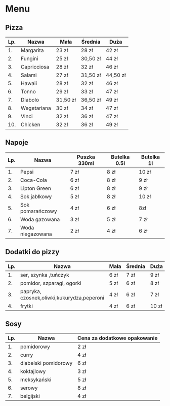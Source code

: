 # Menu


## Pizza
| Lp. | Nazwa | Mała | Średnia | Duża |
|-----|-------|------|---------|------|
| 1. | Margarita | 23 zł | 28 zł | 42 zł|
| 2. | Fungini | 25 zł | 30,50 zł | 44 zł|
| 3. | Capricciosa | 28 zł | 32 zł | 46 zł|
| 4. | Salami | 27 zł | 31,50 zł | 44,50 zł|
| 5. | Hawaii | 28 zł | 32 zł | 46 zł|
| 6. | Tonno | 29 zł | 33 zł | 47 zł|
| 7. | Diabolo | 31,50 zł | 36,50 zł | 49 zł|
| 8. | Wegetariana | 30 zł | 34 zł | 47 zł|
| 9. | Vinci | 32 zł | 36 zł | 47 zł|
| 10. | Chicken | 32 zł | 36 zł | 49 zł|

## Napoje

| Lp. | Nazwa | Puszka 330ml | Butelka 0.5l | Butelka 1l |
|-----|-------|--------------|--------------|------------|
| 1. | Pepsi | 7 zł | 8 zł | 10 zł|
| 2. | Coca-Cola | 6 zł | 8 zł | 9 zł|
| 3. | Lipton Green | 6 zł | 8 zł | 9 zł|
| 4. | Sok jabłkowy | 5 zł | 8 zł | 10 zł|
| 5. | Sok pomarańczowy | 4 zł | 6 zł | 8zł|
| 6. | Woda gazowana | 3 zł | 5 zł | 7 zł|
| 7. | Woda niegazowana | 2 zł | 4 zł | 6 zł|

## Dodatki do pizzy

| Lp. | Nazwa | Mała | Średnia | Duża |
|-----|-------|------|---------|------|
| 1. | ser, szynka ,tuńczyk | 6 zł | 7 zł | 9 zł|
| 2. | pomidor, szparagi, ogorki  | 5 zł | 6 zł | 8 zł|
| 3. | papryka, czosnek,oliwki,kukurydza,peperoni | 4 zł | 6 zł | 7 zł|
| 4. | frytki | 4 zł | 6 zł | 10 zł|


## Sosy

| Lp. | Nazwa | Cena za dodatkowe opakowanie  | 
|-----|-------|-------------------------------|
| 1. | pomidorowy | 2 zł |
| 2. | curry | 4 zł |
| 3. | diabelski pomidorowy | 6 zł |
| 4. | koktajlowy | 3 zł |
| 5. | meksykański | 5 zł |
| 6. | serowy | 8 zł |
| 7. | belgijski | 4 zł |

